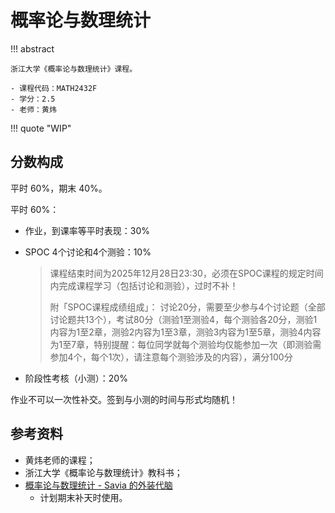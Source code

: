# 概率论与数理统计

!!! abstract

    浙江大学《概率论与数理统计》课程。

    - 课程代码：MATH2432F
    - 学分：2.5
    - 老师：黄炜

!!! quote "WIP"

## 分数构成

平时 60%，期末 40%。

平时 60%：

- 作业，到课率等平时表现：30%
- SPOC 4个讨论和4个测验：10%

    > 课程结束时间为2025年12月28日23:30，必须在SPOC课程的规定时间内完成课程学习（包括讨论和测验），过时不补！
    >
    > 附「SPOC课程成绩组成」： 讨论20分，需要至少参与4个讨论题（全部讨论题共13个），考试80分（测验1至测验4，每个测验各20分，测验1内容为1至2章，测验2内容为1至3章，测验3内容为1至5章，测验4内容为1至7章，特别提醒：每位同学就每个测验均仅能参加一次（即测验需参加4个，每个1次），请注意每个测验涉及的内容），满分100分

- 阶段性考核（小测）：20%

作业不可以一次性补交。签到与小测的时间与形式均随机！

## 参考资料

- 黄炜老师的课程；
- 浙江大学《概率论与数理统计》教科书；
- [概率论与数理统计 - Savia 的外装代脑](https://savia7582.github.io/Exterior/Math/P%26S/0/)
    - 计划期末补天时使用。

